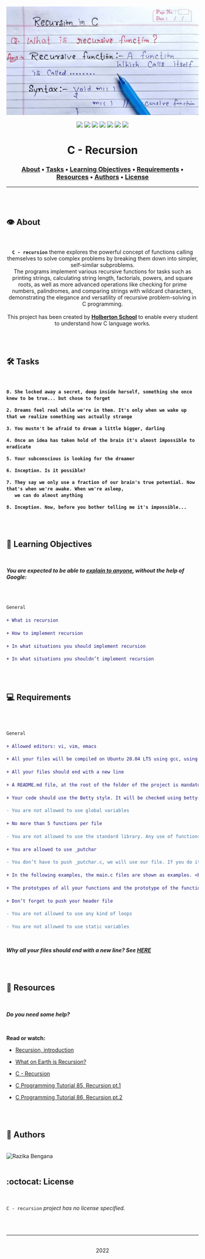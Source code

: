 <div align="center">
<br>

![Recursion.png](README-image/recursion.png)

</div>


<p align="center">
<img src="https://img.shields.io/badge/-C-yellow">
<img src="https://img.shields.io/badge/-Linux-lightgrey">
<img src="https://img.shields.io/badge/-WSL-brown">
<img src="https://img.shields.io/badge/-Ubuntu%2020.04.4%20LTS-orange">
<img src="https://img.shields.io/badge/-JetBrains-blue">
<img src="https://img.shields.io/badge/-Holberton%20School-red">
<img src="https://img.shields.io/badge/License-not%20specified-brightgreen">
</p>


<h1 align="center"> C - Recursion </h1>


<h3 align="center">
<a href="https://github.com/RazikaBengana/holbertonschool-low_level_programming/tree/main/recursion#eye-about">About</a> •
<a href="https://github.com/RazikaBengana/holbertonschool-low_level_programming/tree/main/recursion#hammer_and_wrench-tasks">Tasks</a> •
<a href="https://github.com/RazikaBengana/holbertonschool-low_level_programming/tree/main/recursion#memo-learning-objectives">Learning Objectives</a> •
<a href="https://github.com/RazikaBengana/holbertonschool-low_level_programming/tree/main/recursion#computer-requirements">Requirements</a> •
<a href="https://github.com/RazikaBengana/holbertonschool-low_level_programming/tree/main/recursion#mag_right-resources">Resources</a> •
<a href="https://github.com/RazikaBengana/holbertonschool-low_level_programming/tree/main/recursion#bust_in_silhouette-authors">Authors</a> •
<a href="https://github.com/RazikaBengana/holbertonschool-low_level_programming/tree/main/recursion#octocat-license">License</a>
</h3>

---

<!-- ------------------------------------------------------------------------------------------------- -->

<br>
<br>

## :eye: About

<br>

<div align="center">

**`C - recursion`** theme explores the powerful concept of functions calling themselves to solve complex problems by breaking them down into simpler, self-similar subproblems.
<br>
The programs implement various recursive functions for tasks such as printing strings, calculating string length, factorials, powers, and square roots, as well as more advanced operations like checking for prime numbers, palindromes, and comparing strings with wildcard characters, demonstrating the elegance and versatility of recursive problem-solving in C programming.
<br>
<br>
This project has been created by **[Holberton School](https://www.holbertonschool.com/about-holberton)** to enable every student to understand how C language works.

</div>

<br>
<br>

<!-- ------------------------------------------------------------------------------------------------- -->

## :hammer_and_wrench: Tasks

<br>

**`0. She locked away a secret, deep inside herself, something she once knew to be true... but chose to forget`**

**`2. Dreams feel real while we're in them. It's only when we wake up that we realize something was actually strange`**

**`3. You mustn't be afraid to dream a little bigger, darling`**

**`4. Once an idea has taken hold of the brain it's almost impossible to eradicate`**

**`5. Your subconscious is looking for the dreamer`**

**`6. Inception. Is it possible?`**

**`7. They say we only use a fraction of our brain's true potential. Now that's when we're awake. When we're asleep,`** <br>
**`   we can do almost anything`**

**`8. Inception. Now, before you bother telling me it's impossible...`**

<br>
<br>

<!-- ------------------------------------------------------------------------------------------------- -->

## :memo: Learning Objectives

<br>

**_You are expected to be able to [explain to anyone](https://fs.blog/feynman-learning-technique/), without the help of Google:_**

<br>

```diff

General

+ What is recursion

+ How to implement recursion

+ In what situations you should implement recursion

+ In what situations you shouldn’t implement recursion

```

<br>
<br>

<!-- ------------------------------------------------------------------------------------------------- -->

## :computer: Requirements

<br>

```diff

General

+ Allowed editors: vi, vim, emacs

+ All your files will be compiled on Ubuntu 20.04 LTS using gcc, using the options -Wall -Werror -Wextra -pedantic -std=gnu89

+ All your files should end with a new line

+ A README.md file, at the root of the folder of the project is mandatory

+ Your code should use the Betty style. It will be checked using betty-style.pl and betty-doc.pl

- You are not allowed to use global variables

+ No more than 5 functions per file

- You are not allowed to use the standard library. Any use of functions like printf, puts, etc… is forbidden

+ You are allowed to use _putchar

- You don’t have to push _putchar.c, we will use our file. If you do it won’t be taken into account

+ In the following examples, the main.c files are shown as examples. <br> You can use them to test your functions, but you don’t have to push them to your repo (if you do we won’t take them into account). <br> We will use our own main.c files at compilation. <br> Our main.c files might be different from the one shown in the examples

+ The prototypes of all your functions and the prototype of the function _putchar should be included in your header file called main.h

+ Don’t forget to push your header file

- You are not allowed to use any kind of loops

- You are not allowed to use static variables

```

<br>

**_Why all your files should end with a new line? See [HERE](https://unix.stackexchange.com/questions/18743/whats-the-point-in-adding-a-new-line-to-the-end-of-a-file/18789)_**

<br>
<br>

<!-- ------------------------------------------------------------------------------------------------- -->

## :mag_right: Resources

<br>

**_Do you need some help?_**

<br>

**Read or watch:**

* [Recursion, introduction](https://drive.google.com/file/d/13a0fhzeupSFVGPMKWFAQLbXvMEH8MBFa/view?usp=sharing)

* [What on Earth is Recursion?](https://www.youtube.com/watch?v=Mv9NEXX1VHc)

* [C - Recursion](https://www.tutorialspoint.com/cprogramming/c_recursion.htm)

* [C Programming Tutorial 85, Recursion pt.1](https://www.youtube.com/watch?v=XGxbXMP6k8k)

* [C Programming Tutorial 86, Recursion pt.2](https://www.youtube.com/watch?v=7XiIS6HobNs)

<br>
<br>

<!-- ------------------------------------------------------------------------------------------------- -->

## :bust_in_silhouette: Authors

<br>

<img src="https://img.shields.io/badge/Razika%20Bengana-darkblue" alt="Razika Bengana" width="120">

<br>
<br>

<!-- ------------------------------------------------------------------------------------------------- -->

## :octocat: License

<br>

```C - recursion``` _project has no license specified._

<br>
<br>

---

<p align="center"><br>2022</p>